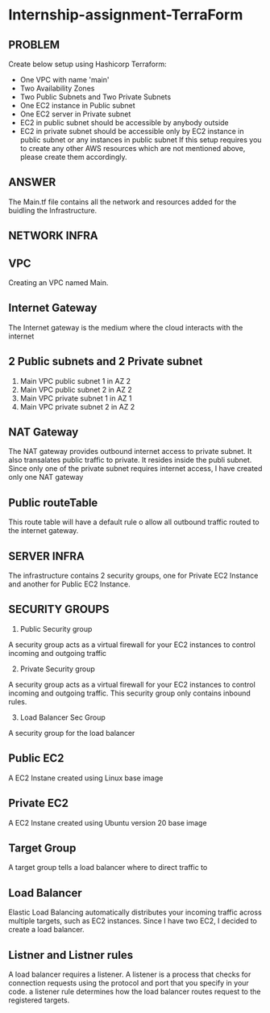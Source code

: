 # Internship-assignment-TerraForm


## PROBLEM ##

Create below setup using Hashicorp Terraform:
- One VPC with name 'main'
- Two Availability Zones
- Two Public Subnets and Two Private Subnets
- One EC2 instance in Public subnet
- One EC2 server in Private subnet
- EC2 in public subnet should be accessible by anybody outside
- EC2 in private subnet should be accessible only by EC2 instance in public subnet or any instances in public subnet
If this setup requires you to create any other AWS resources which are not mentioned above, please create them accordingly.

## ANSWER ## 

The Main.tf file contains all the network and resources added for the buidling the Infrastructure.
## NETWORK INFRA ##
## VPC ##

Creating an VPC named Main.

## Internet Gateway ## 

The Internet gateway is the medium where the cloud interacts with the internet

## 2 Public subnets and 2 Private subnet ##

1. Main VPC public subnet 1 in AZ 2
2. Main VPC public subnet 2 in AZ 2
3. Main VPC private subnet 1 in AZ 1
4. Main VPC private subnet 2 in AZ 2

## NAT Gateway ##

The NAT gateway provides outbound internet access to private subnet. It also transalates public traffic to private. It resides inside 
the publi subnet. Since only one of the private subnet requires internet access, I have created only one NAT gateway

## Public routeTable ##
This route table will have a default rule o allow all outbound traffic routed to the internet gateway.

## SERVER INFRA ##

 The infrastructure contains 2 security groups, one for Private EC2 Instance and another for Public EC2 Instance.
 
 ## SECURITY GROUPS ##
 
 1. Public Security group

A security group acts as a virtual firewall for your EC2 instances to control incoming and outgoing traffic

 2. Private Security group

A security group acts as a virtual firewall for your EC2 instances to control incoming and outgoing traffic. This security group only contains inbound rules.

 3. Load Balancer Sec Group

A security group for the load balancer

## Public EC2 ##

A EC2 Instane created using Linux base image 

## Private EC2 ##

A EC2 Instane created using Ubuntu version 20 base image

## Target Group ##

A target group tells a load balancer where to direct traffic to

## Load Balancer ##

Elastic Load Balancing automatically distributes your incoming traffic across multiple targets, such as EC2 instances. Since I have two EC2, I decided to create a load balancer.

## Listner and Listner rules ##

A load balancer requires a listener. A listener is a process that checks for connection requests using the protocol and port that you specify in your code.
a listener rule determines how the load balancer routes request to the registered targets.
